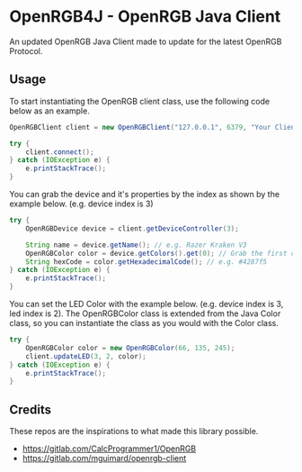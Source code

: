 # OpenRGB4J - OpenRGB Java Client

An updated OpenRGB Java Client made to update for the latest OpenRGB Protocol.

## Usage
To start instantiating the OpenRGB client class, use the following code below as an example.

```java
OpenRGBClient client = new OpenRGBClient("127.0.0.1", 6379, "Your Client Name");

try {
	client.connect();
} catch (IOException e) {
	e.printStackTrace();
}
```

You can grab the device and it's properties by the index as shown by the example below. (e.g. device index is 3)
```java
try {
	OpenRGBDevice device = client.getDeviceController(3);

	String name = device.getName(); // e.g. Razer Kraken V3
	OpenRGBColor color = device.getColors().get(0); // Grab the first color of the device
	String hexCode = color.getHexadecimalCode(); // e.g. #4287f5
} catch (IOException e) {
	e.printStackTrace();
}
```

You can set the LED Color with the example below. (e.g. device index is 3, led index is 2). The OpenRGBColor class is extended from the Java Color class, so you can instantiate the class as you would with the Color class.
```java
try {
	OpenRGBColor color = new OpenRGBColor(66, 135, 245);
	client.updateLED(3, 2, color);
} catch (IOException e) {
	e.printStackTrace();
}
```

## Credits
These repos are the inspirations to what made this library possible.
- https://gitlab.com/CalcProgrammer1/OpenRGB
- https://gitlab.com/mguimard/openrgb-client
